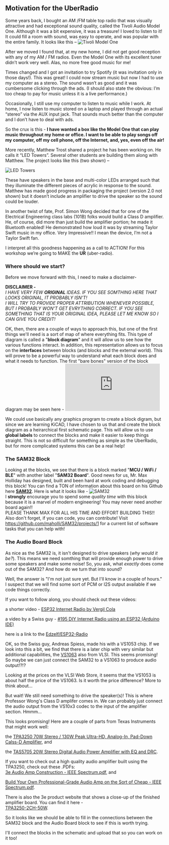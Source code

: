 ## Motivation for the UberRadio
Some years back, I bought an AM /FM table top radio that was visually attractive and had exceptional sound quality, called the Tivoli Audio Model One. Although it was a bit expensive, it was a treasure! I loved to listen to it! It could fill a room with sound, was easy to operate, and was popular with the entire family. It looks like this –
![Tivoli Model One](https://github.com/lab64makerspace/intro2PCBdesign/blob/master/UberRadio/UberRadio%20Images/Tivoli_Model_One.png)

After we moved I found that, at my new home, I did not get good reception with any of my AM / FM radios. Even the Model One with its excellent tuner didn’t work very well. Alas, no more free good music for me!

Times changed and I got an invitation to try Spotify (it was invitation only in those days!). This was great! I could now stream music but now I had to use my computer as a stereo. The sound wasn’t as good and it was cumbersome clicking through the ads. (I should also state the obvious: I’m too cheap to pay for  music unless it is a live performance.)

Occasionally, I still use my computer to listen to music while I work. At home, I now listen to music stored on a laptop and played through an actual “stereo” via the AUX input jack. That sounds much better than the computer and I don’t have to deal with ads. 

So the crux is this -
**I have wanted a box like the Model One that can play music throughout my home or office. I want to be able to play songs off my computer, off my cell phone, off the Internet, and, yes, even off the air!**

More recently, Matthew Trost shared a project he has been working on. He calls it “LED Towers”. Several other students are building them along with Matthew. The project looks like this (two shown) –</br>

![LED Towers](https://github.com/lab64makerspace/intro2PCBdesign/blob/master/UberRadio/UberRadio%20Images/LED%20Towers.png)

These have speakers in the base and multi-color LEDs arranged such that they illuminate the different pieces of acrylic in response to the sound. Matthew has made good progress in packaging the project (version 2.0 not shown) but it doesn’t include an amplifier to drive the speaker so the sound could be louder.

In another twist of fate, Prof. Simon Wong decided that for one of the Electrical Engineering class labs (101B) folks would build a Class D amplifier. He, of course, did more than just build the amplifier portion; he made it Bluetooth enabled! He demonstrated how loud it was by streaming Taylor Swift music in my office. Very Impressive!! I mean the device, I’m not a Taylor Swift fan.

I interpret all this goodness happening as a call to ACTION! For this workshop we’re going to MAKE the **UR** (uber-radio).

### Where should we start?
Before we move forward with this, I need to make a disclaimer-

**DISCLAIMER -**</br>
*I HAVE VERY FEW **ORIGINAL** IDEAS. IF YOU SEE SOMTHING HERE THAT LOOKS ORIGINAL, IT PROBABLY ISN'T!</br>
I WILL TRY TO PROVIDE PROPER ATTRIBUTION WHENEVER POSSIBLE, BUT I PROBABLY WON'T GET EVRYTHING CORRECT. IF YOU SEE SOMETHING THAT IS YOUR ORIGINAL IDEA, PLEASE LET ME KNOW SO I CAN GIVE YOU CREDIT!*</br>

OK, then, there are a couple of ways to approach this, but one of the first things we'll need is a sort of map of where everything fits. This type of diagram is called a "**block diagram**" and it will allow us to see how the various functions interact. In addition, this representation allows us to focus on the **interfaces** between blocks (and blocks and the external world). This will prove to be a powerful way to understand what each block does and what it needs to function. The first "bare bones" version of the block diagram may be seen here -
![Starting Block Diagram](https://github.com/lab64makerspace/intro2PCBdesign/blob/master/UberRadio/Uber_Radio.pdf)

We could use basically any graphics program to create a block digram, but since we are learning KiCAD, I have chosen to us that and create the block diagram as a heirarchical first schematic page. This will allow us to use **global labels** to connect the blocks and make it easier to keep things straight. This is not so difficult for something as simple as the UberRadio, but for more complicated systems this can be a real help!

### The SAM32 Block

Looking at the blocks, we see that there is a block marked "**MCU / WiFi / BLE**" with another label "**SAM32 Board**". Good news for us, Mr. Max Holliday has designed, built and been hard at work coding and debugging this block! You can find a TON of information about this board on his Github here [**SAM32**](https://github.com/maholli/SAM32). Here is what it looks like - ![SAM32](https://github.com/maholli/SAM32/blob/master/references/boardv2.PNG)</br>
I **strongly** encourage you to spend some *quality time* with this block because it is a marvel of modern engineering! You may never need another board again!!</br>
PLEASE THANK MAX FOR ALL HIS TIME AND EFFORT BUILDING THIS!!</br>
Also don't forget, if you can code, you can contribute! Visit https://github.com/maholli/SAM32/projects/1 for a current list of software tasks that you can help with!

### The Audio Board Block

As nice as the SAM32 is, it isn't designed to drive speakers (*why would it be?*). This means we need somthing that will provide enough power to drive some speakers and make some noise! So, you ask, what *exactly* does come out of the SAM32? And how do we turn that into sound?

Well, the answer is "I'm not just sure yet. But I'll know in a couple of hours." I suspect that we will find some sort of PCM or I2S output available if we code things correctly.</br>

If you want to follow along, you should check out these videos:</br>

a shorter video  - [ESP32 Internet Radio by Vergil Cola](https://www.youtube.com/watch?v=Bk9KnJSv3vg)</br>

a video by a Swiss guy - [#195 DIY Internet Radio using an ESP32 (Arduino IDE)](https://www.youtube.com/watch?v=hz65vfvbXMs&t=7s)

here is a link to the [Edzelf/ESP32-Radio](https://github.com/Edzelf/ESP32-Radio)

OK, so the Swiss guy, Andreas Spiess, made his with a VS1053 chip. If we look into this a bit, we find that there is a later chip with very similar but additional capabilities, the [VS1063](www.vlsi.fi/en/products/vs1063.html) also from VLSI. This seems promising! So maybe we can just connect the SAM32 to a VS1063 to produce audio output!?!?

Looking at the prices on the VLSI Web Store, it seems that the VS1053 is about half the price of the VS1063. Is it worth the price difference? More to think about...

But wait! We still need something to drive the speaker(s)! This is where Professor Wong's Class D amplifer comes in. We can probably just connect the audio output from the VS10x3 codec to the input of the amplifier section. Hmmm... 

This looks promising! Here are a couple of parts from Texas Instruments that might work well:</br>

the [TPA3250 70W Stereo / 130W Peak Ultra-HD, Analog-In, Pad-Down Calss-D Amplifier](http://www.ti.com/product/TPA3250), and</br>

the [TAS5705 20W Stereo Digital Audio Power Amplifier with EQ and DRC](http://www.ti.com/product/TAS5705).

If you want to check out a high quality audio amplifier built using the TPA3250, check out these .PDFs:</br>
[3e Audio Amp Construction - IEEE Spectrum.pdf](https://github.com/lab64makerspace/intro2PCBdesign/blob/master/Week_2/Week_2_Content/3e%20Audio%20Amp%20Construction%20-%20IEEE%20Spectrum.pdf), and</br>

[Build Your Own Professional-Grade Audio Amp on the Sort of Cheap - IEEE Spectrum.pdf](https://github.com/lab64makerspace/intro2PCBdesign/blob/master/Week_2/Week_2_Content/Build%20Your%20Own%20Professional-Grade%20Audio%20Amp%20on%20the%20Sort%20of%20Cheap%20-%20IEEE%20Spectrum.pdf).

There is also the 3e product website that shows a close-up of the finished amplifier board. You can find it here -</br>
[TPA3250-2CH-50W](https://www.3e-audio.com/amplifier/tpa3250-2ch-50w/).


So it looks like we should be able to fill in the connections between the SAM32 block and the Audio Board block to see if this is worth trying.

I'll connect the blocks in the schematic and upload that so you can work on it too!
